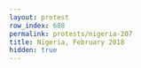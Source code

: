 ```yaml
---
layout: protest
row_index: 688
permalink: protests/nigeria-207
title: Nigeria, February 2018
hidden: true
---
```

